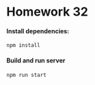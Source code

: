 # Homework 32

#### Install dependencies:

```
npm install
```

#### Build and run server

```
npm run start
```
